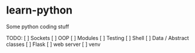 # learn-python

Some python coding stuff

TODO:
 [ ] Sockets
 [ ] OOP
 [ ] Modules
 [ ] Testing
 [ ] Shell
 [ ] Data / Abstract classes
 [ ] Flask
 [ ] web server
 [ ] venv
